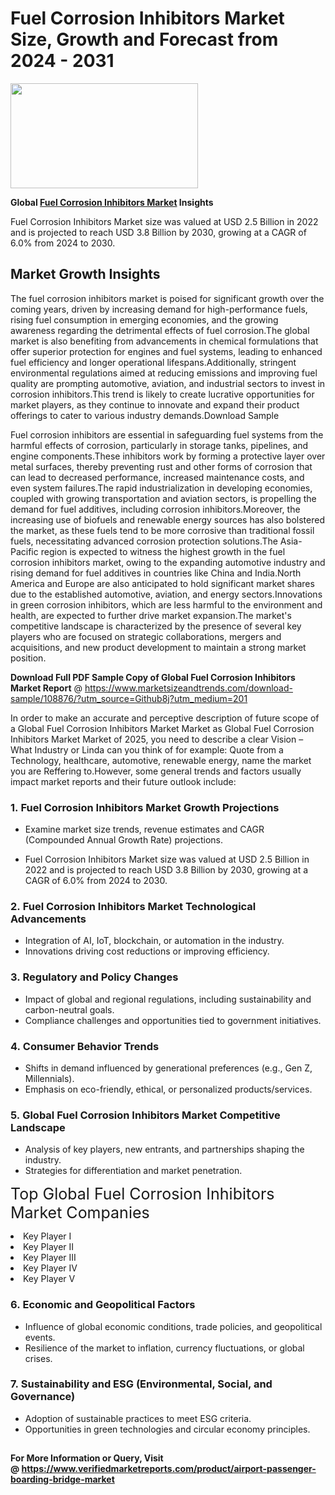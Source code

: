 <H1>Fuel Corrosion Inhibitors Market Size, Growth and Forecast from 2024 - 2031</H1><img class="aligncenter size-medium wp-image-584254" src="https://thirdeyenews.in/wp-content/uploads/2024/09/Global-Market-Research-300x168.jpeg" alt="" width="300" height="168" /><p><strong>Global&nbsp;<a href="https://www.marketsizeandtrends.com/download-sample/108876/?utm_source=Github8j?utm_medium=201">Fuel Corrosion Inhibitors Market</a> Insights</strong></p><p>Fuel Corrosion Inhibitors Market size was valued at USD 2.5 Billion in 2022 and is projected to reach USD 3.8 Billion by 2030, growing at a CAGR of 6.0% from 2024 to 2030.</p><p><h2>Market Growth Insights</h2> <p>The fuel corrosion inhibitors market is poised for significant growth over the coming years, driven by increasing demand for high-performance fuels, rising fuel consumption in emerging economies, and the growing awareness regarding the detrimental effects of fuel corrosion.The global market is also benefiting from advancements in chemical formulations that offer superior protection for engines and fuel systems, leading to enhanced fuel efficiency and longer operational lifespans.Additionally, stringent environmental regulations aimed at reducing emissions and improving fuel quality are prompting automotive, aviation, and industrial sectors to invest in corrosion inhibitors.This trend is likely to create lucrative opportunities for market players, as they continue to innovate and expand their product offerings to cater to various industry demands.Download Sample</p> <p>Fuel corrosion inhibitors are essential in safeguarding fuel systems from the harmful effects of corrosion, particularly in storage tanks, pipelines, and engine components.These inhibitors work by forming a protective layer over metal surfaces, thereby preventing rust and other forms of corrosion that can lead to decreased performance, increased maintenance costs, and even system failures.The rapid industrialization in developing economies, coupled with growing transportation and aviation sectors, is propelling the demand for fuel additives, including corrosion inhibitors.Moreover, the increasing use of biofuels and renewable energy sources has also bolstered the market, as these fuels tend to be more corrosive than traditional fossil fuels, necessitating advanced corrosion protection solutions.The Asia-Pacific region is expected to witness the highest growth in the fuel corrosion inhibitors market, owing to the expanding automotive industry and rising demand for fuel additives in countries like China and India.North America and Europe are also anticipated to hold significant market shares due to the established automotive, aviation, and energy sectors.Innovations in green corrosion inhibitors, which are less harmful to the environment and health, are expected to further drive market expansion.The market's competitive landscape is characterized by the presence of several key players who are focused on strategic collaborations, mergers and acquisitions, and new product development to maintain a strong market position.</p><p><span class=""><strong>Download Full PDF Sample Copy of Global Fuel Corrosion Inhibitors Market Report</strong> @ <a href="https://www.marketsizeandtrends.com/download-sample/108876/?utm_source=Github8j?utm_medium=201" target="_blank">https://www.marketsizeandtrends.com/download-sample/108876/?utm_source=Github8j?utm_medium=201</a></span></p><p>In order to make an accurate and perceptive description of future scope of a Global&nbsp;Fuel Corrosion Inhibitors Market Market as Global&nbsp;Fuel Corrosion Inhibitors Market Market of 2025, you need to describe a clear Vision &ndash; What Industry or Linda can you think of for example: Quote from a Technology, healthcare, automotive, renewable energy, name the market you are Reffering to.However, some general trends and factors usually impact market reports and their future outlook include:</p><h3>1.&nbsp;<strong>Fuel Corrosion Inhibitors Market Growth Projections</strong></h3><ul><li>Examine market size trends, revenue estimates and CAGR (Compounded Annual Growth Rate) projections.</li><li><p>Fuel Corrosion Inhibitors Market size was valued at USD 2.5 Billion in 2022 and is projected to reach USD 3.8 Billion by 2030, growing at a CAGR of 6.0% from 2024 to 2030.</p></li></ul><h3>2.&nbsp;<strong>Fuel Corrosion Inhibitors Market Technological Advancements</strong></h3><ul><li>Integration of AI, IoT, blockchain, or automation in the industry.</li><li>Innovations driving cost reductions or improving efficiency.</li></ul><h3>3.&nbsp;<strong>Regulatory and Policy Changes</strong></h3><ul><li>Impact of global and regional regulations, including sustainability and carbon-neutral goals.</li><li>Compliance challenges and opportunities tied to government initiatives.</li></ul><h3>4.&nbsp;<strong>Consumer Behavior Trends</strong></h3><ul><li>Shifts in demand influenced by generational preferences (e.g., Gen Z, Millennials).</li><li>Emphasis on eco-friendly, ethical, or personalized products/services.</li></ul><h3>5.&nbsp;<strong>Global Fuel Corrosion Inhibitors Market Competitive Landscape</strong></h3><ul><li>Analysis of key players, new entrants, and partnerships shaping the industry.</li><li>Strategies for differentiation and market penetration.</li></ul><p data-pm-slice="1 1 []"><span style="color: inherit; font-family: inherit; font-size: 25px;">Top Global Fuel Corrosion Inhibitors Market Companies</span></p><div class="" data-test-id=""><p><li>Key Player I</li><li> Key Player II</li><li> Key Player III</li><li> Key Player IV</li><li> Key Player V</li></p></div><h3>6.&nbsp;<strong>Economic and Geopolitical Factors</strong></h3><ul><li>Influence of global economic conditions, trade policies, and geopolitical events.</li><li>Resilience of the market to inflation, currency fluctuations, or global crises.</li></ul><h3>7.&nbsp;<strong>Sustainability and ESG (Environmental, Social, and Governance)</strong></h3><ul><li>Adoption of sustainable practices to meet ESG criteria.</li><li>Opportunities in green technologies and circular economy principles.</li></ul><h2><strong style="font-size: 14px;">For More Information or Query, Visit @&nbsp;</strong><a style="background-color: #ffffff; font-size: 14px;" href="https://www.marketsizeandtrends.com/report/fuel-corrosion-inhibitors-market/" target="_blank">https://www.verifiedmarketreports.com/product/airport-passenger-boarding-bridge-market</a></h2>